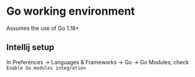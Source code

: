 # Go working environment

Assumes the use of Go 1.18+

## Intellij setup

In Preferences -> Languages & Frameworks -> Go -> Go Modules, check `Enable Go modules integration`

